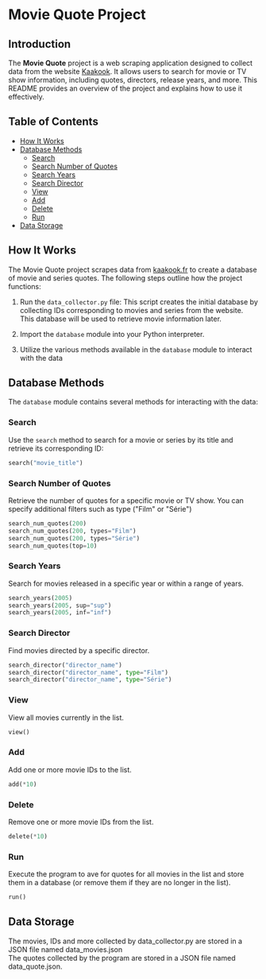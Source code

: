 # Movie Quote Project

## Introduction

The **Movie Quote** project is a web scraping application designed to collect data from the website [Kaakook](https://www.kaakook.fr). It allows users to search for movie or TV show information, including quotes, directors, release years, and more. This README provides an overview of the project and explains how to use it effectively.

## Table of Contents

- [How It Works](#how-it-works)
- [Database Methods](#database-methods)
  - [Search](#search)
  - [Search Number of Quotes](#search-number-of-quotes)
  - [Search Years](#search-years)
  - [Search Director](#search-director)
  - [View](#view)
  - [Add](#add)
  - [Delete](#delete)
  - [Run](#run)
- [Data Storage](#data-storage)

## How It Works

The Movie Quote project scrapes data from [kaakook.fr](https://www.kaakook.fr) to create a database of movie and series quotes. The following steps outline how the project functions:

1. Run the `data_collector.py` file: This script creates the initial database by collecting IDs corresponding to movies and series from the website. This database will be used to retrieve movie information later.

2. Import the `database` module into your Python interpreter.

3. Utilize the various methods available in the `database` module to interact with the data

## Database Methods

The `database` module contains several methods for interacting with the data:

### Search

Use the `search` method to search for a movie or series by its title and retrieve its corresponding ID:

```python
search("movie_title")
```
### Search Number of Quotes

Retrieve the number of quotes for a specific movie or TV show. You can specify additional filters such as type ("Film" or "Série")

```python
search_num_quotes(200)
search_num_quotes(200, types="Film")
search_num_quotes(200, types="Série")
search_num_quotes(top=10)
```

### Search Years

Search for movies released in a specific year or within a range of years.

```python
search_years(2005)
search_years(2005, sup="sup")
search_years(2005, inf="inf")
```
### Search Director

Find movies directed by a specific director.

```python
search_director("director_name")
search_director("director_name", type="Film")
search_director("director_name", type="Série")
```

### View

View all movies currently in the list.

```python
view()
```

### Add

Add one or more movie IDs to the list.

```python
add(*10)
```

### Delete

Remove one or more movie IDs from the list.

```python
delete(*10)
```

### Run

Execute the program to ave for quotes for all movies in the list and store them in a database (or remove them if they are no longer in the list).

```python
run()
```

## Data Storage

The movies, IDs and more collected by data_collector.py are stored in a JSON file named data_movies.json  
The quotes collected by the program are stored in a JSON file named data_quote.json.
